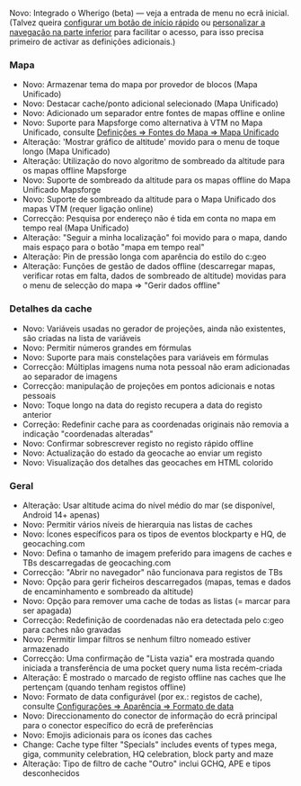 Novo: Integrado o Wherigo (beta) — veja a entrada de menu no ecrã inicial.<br> (Talvez queira [configurar um botão de início rápido](cgeo-setting://quicklaunchitems_sorted) ou [personalizar a navegação na parte inferior](cgeo-setting://custombnitem) para facilitar o acesso, para isso precisa primeiro de activar as definições adicionais.)

### Mapa
- Novo: Armazenar tema do mapa por provedor de blocos (Mapa Unificado)
- Novo: Destacar cache/ponto adicional selecionado (Mapa Unificado)
- Novo: Adicionado um separador entre fontes de mapas offline e online
- Novo: Suporte para Mapsforge como alternativa à VTM no Mapa Unificado, consulte [Definições => Fontes do Mapa => Mapa Unificado](cgeo-setting://useMapsforgeInUnifiedMap)
- Alteração: 'Mostrar gráfico de altitude' movido para o menu de toque longo (Mapa Unificado)
- Alteração: Utilização do novo algoritmo de sombreado da altitude para os mapas offline Mapsforge
- Novo: Suporte de sombreado da altitude para os mapas offline do Mapa Unificado Mapsforge
- Novo: Suporte de sombreado da altitude para o Mapa Unificado dos mapas VTM (requer ligação online)
- Correcção: Pesquisa por endereço não é tida em conta no mapa em tempo real (Mapa Unificado)
- Alteração: "Seguir a minha localização" foi movido para o mapa, dando mais espaço para o botão "mapa em tempo real"
- Alteração: Pin de pressão longa com aparência do estilo do c:geo
- Alteração: Funções de gestão de dados offline (descarregar mapas, verificar rotas em falta, dados de sombreado de altitude) movidas para o menu de selecção do mapa => "Gerir dados offline"

### Detalhes da cache
- Novo: Variáveis usadas no gerador de projeções, ainda não existentes, são criadas na lista de variáveis
- Novo: Permitir números grandes em fórmulas
- Novo: Suporte para mais constelações para variáveis em fórmulas
- Correcção: Múltiplas imagens numa nota pessoal não eram adicionadas ao separador de imagens
- Correcção: manipulação de projeções em pontos adicionais e notas pessoais
- Novo: Toque longo na data do registo recupera a data do registo anterior
- Correção: Redefinir cache para as coordenadas originais não removia a indicação "coordenadas alteradas"
- Novo: Confirmar sobrescrever registo no registo rápido offline
- Novo: Actualização do estado da geocache ao enviar um registo
- Novo: Visualização dos detalhes das geocaches em HTML colorido

### Geral
- Alteração: Usar altitude acima do nível médio do mar (se disponível, Android 14+ apenas)
- Novo: Permitir vários níveis de hierarquia nas listas de caches
- Novo: Ícones específicos para os tipos de eventos blockparty e HQ, de geocaching.com
- Novo: Defina o tamanho de imagem preferido para imagens de caches e TBs descarregadas de geocaching.com
- Correcção: "Abrir no navegador" não funcionava para registos de TBs
- Novo: Opção para gerir ficheiros descarregados (mapas, temas e dados de encaminhamento e sombreado da altitude)
- Novo: Opção para remover uma cache de todas as listas (= marcar para ser apagada)
- Correcção: Redefinição de coordenadas não era detectada pelo c:geo para caches não gravadas
- Novo: Permitir limpar filtros se nenhum filtro nomeado estiver armazenado
- Correcção: Uma confirmação de "Lista vazia" era mostrada quando iniciada a transferência de uma pocket query numa lista recém-criada
- Alteração: É mostrado o marcado de registo offline nas caches que lhe pertençam (quando tenham registos offline)
- Novo: Formato de data configurável (por ex.: registos de cache), consulte [Configurações => Aparência => Formato de data](cgeo-settings://short_date_format)
- Novo: Direccionamento do conector de informação do ecrã principal para o conector específico do ecrã de preferências
- Novo: Emojis adicionais para os ícones das caches
- Change: Cache type filter "Specials" includes events of types mega, giga, community celebration, HQ celebration, block party and maze
- Alteração: Tipo de filtro de cache "Outro" inclui GCHQ, APE e tipos desconhecidos
